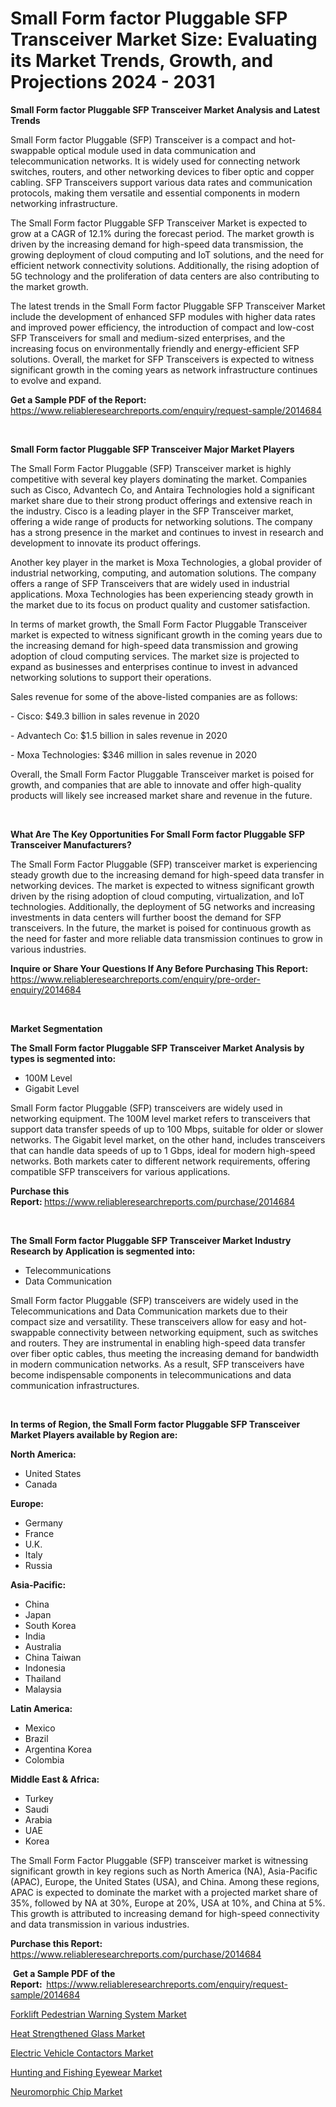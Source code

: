 <p><h1>Small Form factor Pluggable SFP Transceiver Market Size: Evaluating its Market Trends, Growth, and Projections 2024 - 2031</h1></p><p><strong>Small Form factor Pluggable SFP Transceiver Market Analysis and Latest Trends</strong></p>
<p><p>Small Form factor Pluggable (SFP) Transceiver is a compact and hot-swappable optical module used in data communication and telecommunication networks. It is widely used for connecting network switches, routers, and other networking devices to fiber optic and copper cabling. SFP Transceivers support various data rates and communication protocols, making them versatile and essential components in modern networking infrastructure.</p><p>The Small Form factor Pluggable SFP Transceiver Market is expected to grow at a CAGR of 12.1% during the forecast period. The market growth is driven by the increasing demand for high-speed data transmission, the growing deployment of cloud computing and IoT solutions, and the need for efficient network connectivity solutions. Additionally, the rising adoption of 5G technology and the proliferation of data centers are also contributing to the market growth.</p><p>The latest trends in the Small Form factor Pluggable SFP Transceiver Market include the development of enhanced SFP modules with higher data rates and improved power efficiency, the introduction of compact and low-cost SFP Transceivers for small and medium-sized enterprises, and the increasing focus on environmentally friendly and energy-efficient SFP solutions. Overall, the market for SFP Transceivers is expected to witness significant growth in the coming years as network infrastructure continues to evolve and expand.</p></p>
<p><strong>Get a Sample PDF of the Report:&nbsp;</strong> <a href="https://www.reliableresearchreports.com/enquiry/request-sample/2014684">https://www.reliableresearchreports.com/enquiry/request-sample/2014684</a></p>
<p>&nbsp;</p>
<p><strong>Small Form factor Pluggable SFP Transceiver Major Market Players</strong></p>
<p><p>The Small Form Factor Pluggable (SFP) Transceiver market is highly competitive with several key players dominating the market. Companies such as Cisco, Advantech Co, and Antaira Technologies hold a significant market share due to their strong product offerings and extensive reach in the industry. Cisco is a leading player in the SFP Transceiver market, offering a wide range of products for networking solutions. The company has a strong presence in the market and continues to invest in research and development to innovate its product offerings.</p><p>Another key player in the market is Moxa Technologies, a global provider of industrial networking, computing, and automation solutions. The company offers a range of SFP Transceivers that are widely used in industrial applications. Moxa Technologies has been experiencing steady growth in the market due to its focus on product quality and customer satisfaction.</p><p>In terms of market growth, the Small Form Factor Pluggable Transceiver market is expected to witness significant growth in the coming years due to the increasing demand for high-speed data transmission and growing adoption of cloud computing services. The market size is projected to expand as businesses and enterprises continue to invest in advanced networking solutions to support their operations.</p><p>Sales revenue for some of the above-listed companies are as follows:</p><p>- Cisco: $49.3 billion in sales revenue in 2020</p><p>- Advantech Co: $1.5 billion in sales revenue in 2020</p><p>- Moxa Technologies: $346 million in sales revenue in 2020</p><p>Overall, the Small Form Factor Pluggable Transceiver market is poised for growth, and companies that are able to innovate and offer high-quality products will likely see increased market share and revenue in the future.</p></p>
<p>&nbsp;</p>
<p><strong>What Are The Key Opportunities For Small Form factor Pluggable SFP Transceiver Manufacturers?</strong></p>
<p><p>The Small Form Factor Pluggable (SFP) transceiver market is experiencing steady growth due to the increasing demand for high-speed data transfer in networking devices. The market is expected to witness significant growth driven by the rising adoption of cloud computing, virtualization, and IoT technologies. Additionally, the deployment of 5G networks and increasing investments in data centers will further boost the demand for SFP transceivers. In the future, the market is poised for continuous growth as the need for faster and more reliable data transmission continues to grow in various industries.</p></p>
<p><strong>Inquire or Share Your Questions If Any Before Purchasing This Report:</strong> <a href="https://www.reliableresearchreports.com/enquiry/pre-order-enquiry/2014684">https://www.reliableresearchreports.com/enquiry/pre-order-enquiry/2014684</a></p>
<p>&nbsp;</p>
<p><strong>Market Segmentation</strong></p>
<p><strong>The Small Form factor Pluggable SFP Transceiver Market Analysis by types is segmented into:</strong></p>
<p><ul><li>100M Level</li><li>Gigabit Level</li></ul></p>
<p><p>Small Form factor Pluggable (SFP) transceivers are widely used in networking equipment. The 100M level market refers to transceivers that support data transfer speeds of up to 100 Mbps, suitable for older or slower networks. The Gigabit level market, on the other hand, includes transceivers that can handle data speeds of up to 1 Gbps, ideal for modern high-speed networks. Both markets cater to different network requirements, offering compatible SFP transceivers for various applications.</p></p>
<p><strong>Purchase this Report:&nbsp;</strong><a href="https://www.reliableresearchreports.com/purchase/2014684">https://www.reliableresearchreports.com/purchase/2014684</a></p>
<p>&nbsp;</p>
<p><strong>The Small Form factor Pluggable SFP Transceiver Market Industry Research by Application is segmented into:</strong></p>
<p><ul><li>Telecommunications</li><li>Data Communication</li></ul></p>
<p><p>Small Form factor Pluggable (SFP) transceivers are widely used in the Telecommunications and Data Communication markets due to their compact size and versatility. These transceivers allow for easy and hot-swappable connectivity between networking equipment, such as switches and routers. They are instrumental in enabling high-speed data transfer over fiber optic cables, thus meeting the increasing demand for bandwidth in modern communication networks. As a result, SFP transceivers have become indispensable components in telecommunications and data communication infrastructures.</p></p>
<p>&nbsp;</p>
<p><strong>In terms of Region, the Small Form factor Pluggable SFP Transceiver Market Players available by Region are:</strong></p>
<p>
    <p> <strong> North America: </strong>
        <ul>
            <li>United States</li>
            <li>Canada</li>
        </ul>
        </p> 
    <p> <strong> Europe: </strong>
        <ul>
            <li>Germany</li>
            <li>France</li>
            <li>U.K.</li>
            <li>Italy</li>
            <li>Russia</li>
        </ul>
        </p> 
    <p> <strong> Asia-Pacific: </strong>
        <ul>
            <li>China</li>
            <li>Japan</li>
            <li>South Korea</li>
            <li>India</li>
            <li>Australia</li>
            <li>China Taiwan</li>
            <li>Indonesia</li>
            <li>Thailand</li>
            <li>Malaysia</li>
        </ul>
        </p> 
    <p> <strong> Latin America: </strong>
        <ul>
            <li>Mexico</li>
            <li>Brazil</li>
            <li>Argentina Korea</li>
            <li>Colombia</li>
        </ul>
        </p> 
    <p> <strong> Middle East & Africa: </strong>
        <ul>
            <li>Turkey</li>
            <li>Saudi</li>
            <li>Arabia</li>
            <li>UAE</li>
            <li>Korea</li>
        </ul>
    </p>
    </p>
<p><p>The Small Form Factor Pluggable (SFP) transceiver market is witnessing significant growth in key regions such as North America (NA), Asia-Pacific (APAC), Europe, the United States (USA), and China. Among these regions, APAC is expected to dominate the market with a projected market share of 35%, followed by NA at 30%, Europe at 20%, USA at 10%, and China at 5%. This growth is attributed to increasing demand for high-speed connectivity and data transmission in various industries.</p></p>
<p><strong>Purchase this Report: </strong><a href="https://www.reliableresearchreports.com/purchase/2014684">https://www.reliableresearchreports.com/purchase/2014684</a></p>
<p>&nbsp;<strong>Get a Sample PDF of the Report:&nbsp;&nbsp;</strong><a href="https://www.reliableresearchreports.com/enquiry/request-sample/2014684">https://www.reliableresearchreports.com/enquiry/request-sample/2014684</a></p>
<p><strong></strong></p>
<p><p><a href="https://full-wildebeest-80b.notion.site/Forklift-Pedestrian-Warning-System-Market-Research-Report-Unlocks-Analysis-on-the-Market-Financial-S-535ad2ee006f4fe78d671a285fa6285f">Forklift Pedestrian Warning System Market</a></p><p><a href="https://view.publitas.com/reportprime-1/heat-strengthened-glass-market-centers-on-aspects-such-as-market-growth-market-share-market-opportunity-and-projected-forecasts-spanning-from-2024-to-2031/">Heat Strengthened Glass Market</a></p><p><a href="https://pretty-mail-caf.notion.site/Electric-Vehicle-Contactors-Market-Insights-Market-Players-and-Forecast-Till-2031-11dfbeac02354e06b7f8ecdf448180d3">Electric Vehicle Contactors Market</a></p><p><a href="https://flame-sidecar-702.notion.site/Hunting-and-Fishing-Eyewear-Market-Provides-Detailed-Segmentation-of-this-Market-based-on-Type-Appl-692fcd2b76a344968ff2554e1eddd02b">Hunting and Fishing Eyewear Market</a></p><p><a href="https://view.publitas.com/reportprime-1/neuromorphic-chip-market-dynamics-2024-2031-also-about-its-market-trends-projections-and-opportunities/">Neuromorphic Chip Market</a></p></p>